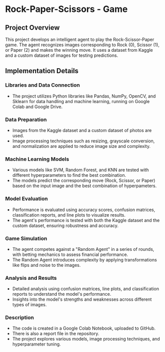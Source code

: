 # Rock-Paper-Scissors - Game
## Project Overview
This project develops an intelligent agent to play the Rock-Scissor-Paper game.
The agent recognizes images corresponding to Rock (0), Scissor (1), or Paper (2) and makes the winning move. It uses a dataset from Kaggle and a custom dataset of images for testing predictions.

## Implementation Details
### Libraries and Data Connection
- The project utilizes Python libraries like Pandas, NumPy, OpenCV, and Sklearn for data handling and machine learning, running on Google Colab and Google Drive.
### Data Preparation
- Images from the Kaggle dataset and a custom dataset of photos are used.
- Image processing techniques such as resizing, grayscale conversion, and normalization are applied to reduce image size and complexity.
### Machine Learning Models
- Various models like SVM, Random Forest, and KNN are tested with different hyperparameters to find the best combination.
- The models predict the corresponding move (Rock, Scissor, or Paper) based on the input image and the best combination of hyperpameters.
### Model Evaluation
- Performance is evaluated using accuracy scores, confusion matrices, classification reports, and line plots to visualize results.
- The agent's performance is tested with both the Kaggle dataset and the custom dataset, ensuring robustness and accuracy.
### Game Simulation
- The agent competes against a "Random Agent" in a series of rounds, with betting mechanics to assess financial performance.
- The Random Agent introduces complexity by applying transformations like flips and noise to the images.
### Analysis and Results
- Detailed analysis using confusion matrices, line plots, and classification reports to understand the model's performance.
- Insights into the model's strengths and weaknesses across different types of images.
### Description
- The code is created in a Google Colab Notebook, uploaded to GitHub.
- There is also a report file in the repository.
- The project explores various models, image processing techniques, and hyperparameter tuning.
